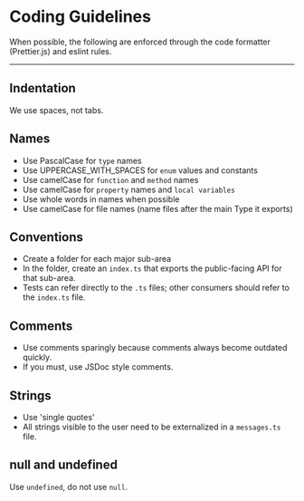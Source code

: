 # Coding Guidelines

When possible, the following are enforced through the code formatter
(Prettier.js) and eslint rules.

---

## Indentation

We use spaces, not tabs.

## Names

- Use PascalCase for `type` names
- Use UPPERCASE_WITH_SPACES for `enum` values and constants
- Use camelCase for `function` and `method` names
- Use camelCase for `property` names and `local variables`
- Use whole words in names when possible
- Use camelCase for file names (name files after the main Type it exports)

## Conventions

- Create a folder for each major sub-area
- In the folder, create an `index.ts` that exports the public-facing API for that
  sub-area.
- Tests can refer directly to the `.ts` files; other consumers should refer to the
  `index.ts` file.

## Comments

- Use comments sparingly because comments always become outdated quickly.
- If you must, use JSDoc style comments.

## Strings

- Use 'single quotes'
- All strings visible to the user need to be externalized in a `messages.ts` file.

## null and undefined

Use `undefined`, do not use `null`.
